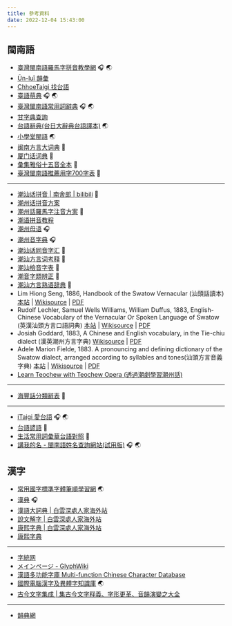 ```yaml
---
title: 參考資料
date: 2022-12-04 15:43:00
---
```


## 閩南語

* [臺灣閩南語羅馬字拼音教學網](https://tailo.moe.edu.tw/) 🎧 🌏
* [Ūn-luī 韻彙](https://unlui.enatsu.top/)
* [ChhoeTaigi 找台語](https://chhoe.taigi.info/)
* [臺語萌典](https://www.moedict.tw/'%E7%99%BC%E7%A9%8E) 🎧 🌏
* [臺灣閩南語常用詞辭典](https://twblg.dict.edu.tw/holodict_new/index.html) 🎧 🌏
* [甘字典查詢](http://taigi.fhl.net/dick/index.html)
* [台語辭典(台日大辭典台語譯本)](http://minhakka.ling.sinica.edu.tw/taijittian/) 🌏
* [小學堂閩語](https://xiaoxue.iis.sinica.edu.tw/minyu) 🌏
* [闽南方言大词典](/pdf/闽南方言大词典.pdf) 📔
* [厦门话词典](/pdf/厦门话词典.pdf) 📔
* [彙集雅俗十五音全本](/pdf/彙集雅俗十五音全本.pdf) 📔
* [臺灣閩南語推薦用字700字表](/pdf/臺灣閩南語推薦用字700字表.pdf) 📔

------

* [潮汕话拼音 | 南舍郎 | bilibili](https://space.bilibili.com/1209420229/channel/collectiondetail?sid=202531) 📀
* [潮州话拼音方案](http://www.czyzd.com/data/chaopin)
* [潮州話羅馬字注音方案](http://tappcdn.resources.teochew.pw/files/20170114001.pdf) 📔
* [潮语拼音教程](https://kahaani.github.io/gatian/index.html)
* [潮州母语](https://www.mogher.com/) 🎧
* [潮州音字典](http://www.czyzd.com/) 🎧
* [潮汕话同音字汇](/pdf/潮汕话同音字汇.pdf) 📔
* [潮汕方言词考释](/pdf/潮汕方言词考释.pdf) 📔
* [潮汕檢音字表](/pdf/潮汕檢音字表.pdf) 📔
* [潮音字類辨正](/pdf/潮音字類辨正.pdf) 📔
* [潮汕方言熟语辞典](/pdf/潮汕方言熟语辞典.pdf) 📔
* Lim Hiong Seng, 1886, Handbook of the Swatow Vernacular (汕頭話讀本) [本站](/Handbook_of_the_Swatow_Vernacular) | [Wikisource](https://en.wikisource.org/wiki/Handbook_of_the_Swatow_Vernacular) | [PDF](/pdf/Handbook_of_the_Swatow_Vernacular.pdf)
* Rudolf Lechler, Samuel Wells Williams, William Duffus, 1883, English-Chinese Vocabulary of the Vernacular Or Spoken Language of Swatow (英漢汕頭方言口語詞典) [本站](/English-Chinese_Vocabulary_of_the_Vernacular_Or_Spoken_Language_of_Swatow) | [Wikisource](https://en.wikisource.org/wiki/English-Chinese_Vocabulary_of_the_Vernacular_Or_Spoken_Language_of_Swatow) | [PDF](/pdf/English-Chinese_Vocabulary_of_the_Vernacular_Or_Spoken_Language_of_Swatow.pdf)
* Josiah Goddard, 1883, A Chinese and English vocabulary, in the Tie-chiu dialect (漢英潮州方言字典) [Wikisource](https://en.wikisource.org/wiki/A_Chinese_and_English_vocabulary,_in_the_Tie-chiu_dialect) | [PDF](/pdf/A_Chinese_and_English_vocabulary,_in_the_Tie-chiu_dialect.pdf)
* Adele Marion Fielde, 1883. A pronouncing and defining dictionary of the Swatow dialect, arranged according to syllables and tones(汕頭方言音義字典) [本站](/A_Pronouncing_and_Defining_Dictionary_of_the_Swatow_Dialect) | [Wikisource](https://en.wikisource.org/wiki/Dictionary_of_the_Swatow_dialect) | [PDF](/pdf/A_Pronouncing_and_Defining_Dictionary_of_the_Swatow_Dialect.pdf)
* [Learn Teochew with Teochew Opera (透過潮劇學習潮州話)](https://learn-teochew.github.io/tc-opera/)

------

* [海豐話分類辭表](/pdf/海豐話分類辭表.pdf) 📔

------

* [iTaigi 愛台語](https://itaigi.tw/k/%E5%8F%B0%E8%AA%9E/) 🎧 🌏
* [台語諺語](/pdf/台語諺語.pdf) 📔
* [生活常用詞彙華台語對照](/pdf/生活常用詞彙華台語對照.pdf) 📔
* [講我的名 - 閩南語姓名查詢網站(試用版)](https://miasenn.moe.edu.tw/) 🎧 🌏

## 漢字

* [常用國字標準字體筆順學習網](http://stroke-order.learningweb.moe.edu.tw/character.do) 🌏
* [漢典](https://www.zdic.net/) 🎧
* [漢語大詞典 | 白雲深處人家海外站](https://homeinmists.ilotus.org/hd/hydcd.php)
* [說文解字 | 白雲深處人家海外站](https://homeinmists.ilotus.org/shuowen/find_all.php)
* [康熙字典 | 白雲深處人家海外站](https://homeinmists.ilotus.org/kangxi/Kangxi.php)
* [康熙字典](http://kangxi.adcs.org.tw/kangxizidian/)

------

* [字統网](https://zi.tools/)
* [メインページ - GlyphWiki](http://glyphwiki.org/wiki/)
* [漢語多功能字庫 Multi-function Chinese Character Database](https://humanum.arts.cuhk.edu.hk/Lexis/lexi-mf/)
* [國際電腦漢字及異體字知識庫](https://chardb.iis.sinica.edu.tw/) 🌏
* [古今文字集成 | 集古今文字释義、字形更革、音韻演變之大全](http://ccamc.co/index.php)

------

* [韻典網](https://ytenx.org/)
